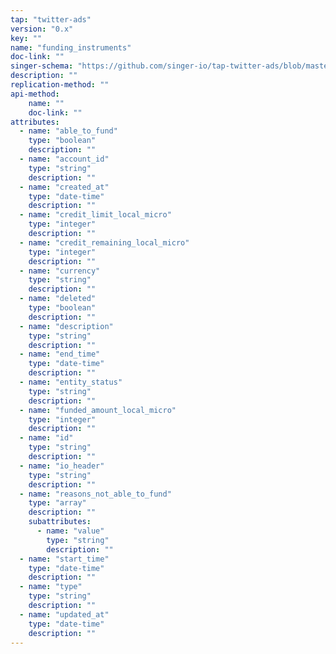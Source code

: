 ```yaml
---
tap: "twitter-ads"
version: "0.x"
key: ""
name: "funding_instruments"
doc-link: ""
singer-schema: "https://github.com/singer-io/tap-twitter-ads/blob/master/tap_twitter_ads/schemas/funding_instruments.json"
description: ""
replication-method: ""
api-method:
    name: ""
    doc-link: ""
attributes:
  - name: "able_to_fund"
    type: "boolean"
    description: ""
  - name: "account_id"
    type: "string"
    description: ""
  - name: "created_at"
    type: "date-time"
    description: ""
  - name: "credit_limit_local_micro"
    type: "integer"
    description: ""
  - name: "credit_remaining_local_micro"
    type: "integer"
    description: ""
  - name: "currency"
    type: "string"
    description: ""
  - name: "deleted"
    type: "boolean"
    description: ""
  - name: "description"
    type: "string"
    description: ""
  - name: "end_time"
    type: "date-time"
    description: ""
  - name: "entity_status"
    type: "string"
    description: ""
  - name: "funded_amount_local_micro"
    type: "integer"
    description: ""
  - name: "id"
    type: "string"
    description: ""
  - name: "io_header"
    type: "string"
    description: ""
  - name: "reasons_not_able_to_fund"
    type: "array"
    description: ""
    subattributes:
      - name: "value"
        type: "string"
        description: ""
  - name: "start_time"
    type: "date-time"
    description: ""
  - name: "type"
    type: "string"
    description: ""
  - name: "updated_at"
    type: "date-time"
    description: ""
---
```

